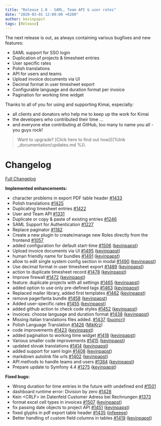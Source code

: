 ```yaml
---
title: "Release 1.8 - SAML, Team API & user rates"
date: "2020-03-01 12:00:00 +0200"
author: kevinpapst
tags: [Release]
---
```


The next release is out, as always containing various bugfixes and new features:

- SAML support for SSO login
- Duplication of projects & timesheet entries
- User specific rates
- Polish translations
- API for users and teams
- Upload invoice documents via UI
- Decimal format in user timesheet export
- Configurable language and duration format per invoice
- Pagination for working time widget

Thanks to all of you for using and supporting Kimai, especially:
- all clients and donators who help me to keep up the work for Kimai
- the developers who contributed their time ...
- and everyone else contributing at GitHub, too many to name you all - you guys rock!

> Want to upgrade? [Click here to find out how]({%link _documentation/updates.md %}).

# Changelog

[Full Changelog](https://github.com/kevinpapst/kimai2/compare/1.7...1.8)

**Implemented enhancements:**

- character problems in export PDF table header [\#1433](https://github.com/kevinpapst/kimai2/issues/1433)
- Polish translations [\#1425](https://github.com/kevinpapst/kimai2/issues/1425)
- Duplicating timesheet entries [\#1422](https://github.com/kevinpapst/kimai2/issues/1422)
- User and Team API [\#1331](https://github.com/kevinpapst/kimai2/issues/1331)
- Duplicate or copy & paste of existing entries [\#1246](https://github.com/kevinpapst/kimai2/issues/1246)
- SAML Support for Authentication [\#1227](https://github.com/kevinpapst/kimai2/issues/1227)
- Replace paginator [\#1182](https://github.com/kevinpapst/kimai2/issues/1182)
- Create a new plugin to create/manage new Roles directly from the frontend [\#1057](https://github.com/kevinpapst/kimai2/issues/1057)
- added configuration for default start-time [\#1506](https://github.com/kevinpapst/kimai2/pull/1506) ([kevinpapst](https://github.com/kevinpapst))
- Upload invoice documents via UI [\#1495](https://github.com/kevinpapst/kimai2/pull/1495) ([kevinpapst](https://github.com/kevinpapst))
- human friendly name for bundles [\#1491](https://github.com/kevinpapst/kimai2/pull/1491) ([kevinpapst](https://github.com/kevinpapst))
- allow to edit single system config section in modal [\#1490](https://github.com/kevinpapst/kimai2/pull/1490) ([kevinpapst](https://github.com/kevinpapst))
- Use decimal format in user timesheet export [\#1489](https://github.com/kevinpapst/kimai2/pull/1489) ([kevinpapst](https://github.com/kevinpapst))
- action to duplicate timesheet record [\#1478](https://github.com/kevinpapst/kimai2/pull/1478) ([kevinpapst](https://github.com/kevinpapst))
- Improve firewall [\#1472](https://github.com/kevinpapst/kimai2/pull/1472) ([kevinpapst](https://github.com/kevinpapst))
- feature: duplicate projects with all settings [\#1465](https://github.com/kevinpapst/kimai2/pull/1465) ([kevinpapst](https://github.com/kevinpapst))
- added option to use only pre-defined tags [\#1463](https://github.com/kevinpapst/kimai2/pull/1463) ([kevinpapst](https://github.com/kevinpapst))
- Replaced mailer library, added first templates [\#1462](https://github.com/kevinpapst/kimai2/pull/1462) ([kevinpapst](https://github.com/kevinpapst))
- remove pagerfanta bundle [\#1458](https://github.com/kevinpapst/kimai2/pull/1458) ([kevinpapst](https://github.com/kevinpapst))
- Added user-specific rates [\#1455](https://github.com/kevinpapst/kimai2/pull/1455) ([kevinpapst](https://github.com/kevinpapst))
- added github action to check code styles [\#1452](https://github.com/kevinpapst/kimai2/pull/1452) ([kevinpapst](https://github.com/kevinpapst))
- invoices: choose language and duration format [\#1438](https://github.com/kevinpapst/kimai2/pull/1438) ([kevinpapst](https://github.com/kevinpapst))
- Missing italian translations files added. [\#1437](https://github.com/kevinpapst/kimai2/pull/1437) ([buoncri](https://github.com/buoncri))
- Polish Language Translation [\#1426](https://github.com/kevinpapst/kimai2/pull/1426) ([MikKrz](https://github.com/MikKrz))
- code improvements [\#1423](https://github.com/kevinpapst/kimai2/pull/1423) ([kevinpapst](https://github.com/kevinpapst))
- added pagination to working time widget [\#1418](https://github.com/kevinpapst/kimai2/pull/1418) ([kevinpapst](https://github.com/kevinpapst))
- Various smaller code improvements [\#1415](https://github.com/kevinpapst/kimai2/pull/1415) ([kevinpapst](https://github.com/kevinpapst))
- updated slovak translations [\#1414](https://github.com/kevinpapst/kimai2/pull/1414) ([kevinpapst](https://github.com/kevinpapst))
- added support for saml login [\#1408](https://github.com/kevinpapst/kimai2/pull/1408) ([kevinpapst](https://github.com/kevinpapst))
- markdown autolink file urls [\#1402](https://github.com/kevinpapst/kimai2/pull/1402) ([kevinpapst](https://github.com/kevinpapst))
- API methods to handle teams and users [\#1384](https://github.com/kevinpapst/kimai2/pull/1384) ([kevinpapst](https://github.com/kevinpapst))
- Prepare update to Symfony 4.4 [\#1275](https://github.com/kevinpapst/kimai2/pull/1275) ([kevinpapst](https://github.com/kevinpapst))

**Fixed bugs:**

- Wrong duration for time entries in the future with undefined end [\#1501](https://github.com/kevinpapst/kimai2/issues/1501)
- dashboard runtime error: Division by zero [\#1428](https://github.com/kevinpapst/kimai2/issues/1428)
- Kein \<CRLF\> im Datenfeld Customer Adress bei Rechnungen [\#1373](https://github.com/kevinpapst/kimai2/issues/1373)
- format excel cell types in invoices [\#1507](https://github.com/kevinpapst/kimai2/pull/1507) ([kevinpapst](https://github.com/kevinpapst))
- fix passing date objects to project API [\#1451](https://github.com/kevinpapst/kimai2/pull/1451) ([kevinpapst](https://github.com/kevinpapst))
- fixed glyphs in pdf export table header [\#1435](https://github.com/kevinpapst/kimai2/pull/1435) ([infeeeee](https://github.com/infeeeee))
- Better handling of custom field columns in tables [\#1419](https://github.com/kevinpapst/kimai2/pull/1419) ([kevinpapst](https://github.com/kevinpapst))
